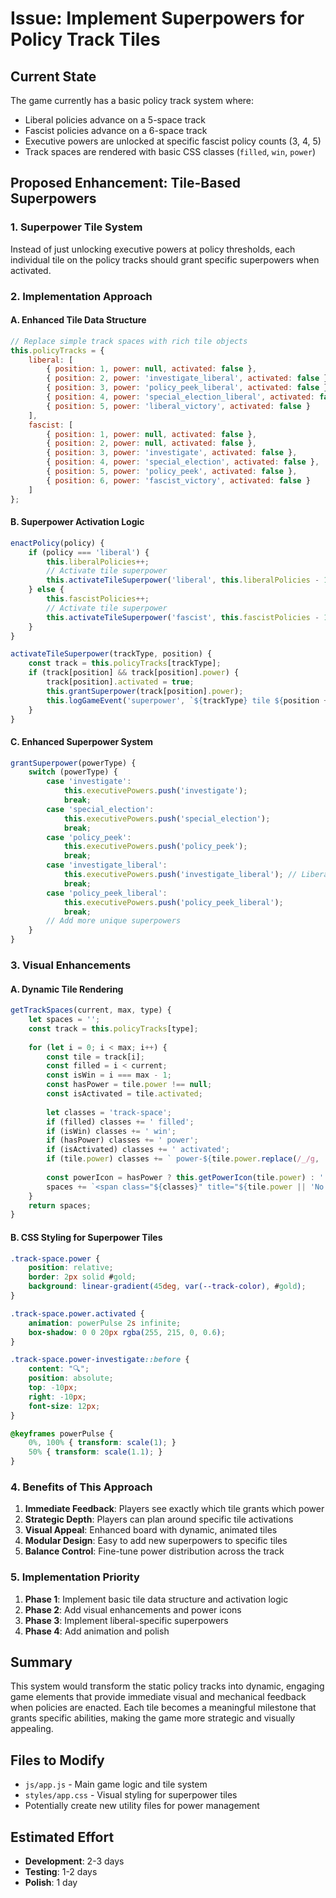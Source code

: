 # Issue: Implement Superpowers for Policy Track Tiles

## Current State
The game currently has a basic policy track system where:
- Liberal policies advance on a 5-space track
- Fascist policies advance on a 6-space track  
- Executive powers are unlocked at specific fascist policy counts (3, 4, 5)
- Track spaces are rendered with basic CSS classes (`filled`, `win`, `power`)

## Proposed Enhancement: Tile-Based Superpowers

### 1. **Superpower Tile System**
Instead of just unlocking executive powers at policy thresholds, each individual tile on the policy tracks should grant specific superpowers when activated.

### 2. **Implementation Approach**

#### A. Enhanced Tile Data Structure
```javascript
// Replace simple track spaces with rich tile objects
this.policyTracks = {
    liberal: [
        { position: 1, power: null, activated: false },
        { position: 2, power: 'investigate_liberal', activated: false },
        { position: 3, power: 'policy_peek_liberal', activated: false },
        { position: 4, power: 'special_election_liberal', activated: false },
        { position: 5, power: 'liberal_victory', activated: false }
    ],
    fascist: [
        { position: 1, power: null, activated: false },
        { position: 2, power: null, activated: false },
        { position: 3, power: 'investigate', activated: false },
        { position: 4, power: 'special_election', activated: false },
        { position: 5, power: 'policy_peek', activated: false },
        { position: 6, power: 'fascist_victory', activated: false }
    ]
};
```

#### B. Superpower Activation Logic
```javascript
enactPolicy(policy) {
    if (policy === 'liberal') {
        this.liberalPolicies++;
        // Activate tile superpower
        this.activateTileSuperpower('liberal', this.liberalPolicies - 1);
    } else {
        this.fascistPolicies++;
        // Activate tile superpower
        this.activateTileSuperpower('fascist', this.fascistPolicies - 1);
    }
}

activateTileSuperpower(trackType, position) {
    const track = this.policyTracks[trackType];
    if (track[position] && track[position].power) {
        track[position].activated = true;
        this.grantSuperpower(track[position].power);
        this.logGameEvent('superpower', `${trackType} tile ${position + 1} activated: ${track[position].power}`);
    }
}
```

#### C. Enhanced Superpower System
```javascript
grantSuperpower(powerType) {
    switch (powerType) {
        case 'investigate':
            this.executivePowers.push('investigate');
            break;
        case 'special_election':
            this.executivePowers.push('special_election');
            break;
        case 'policy_peek':
            this.executivePowers.push('policy_peek');
            break;
        case 'investigate_liberal':
            this.executivePowers.push('investigate_liberal'); // Liberal-specific version
            break;
        case 'policy_peek_liberal':
            this.executivePowers.push('policy_peek_liberal');
            break;
        // Add more unique superpowers
    }
}
```

### 3. **Visual Enhancements**

#### A. Dynamic Tile Rendering
```javascript
getTrackSpaces(current, max, type) {
    let spaces = '';
    const track = this.policyTracks[type];
    
    for (let i = 0; i < max; i++) {
        const tile = track[i];
        const filled = i < current;
        const isWin = i === max - 1;
        const hasPower = tile.power !== null;
        const isActivated = tile.activated;
        
        let classes = 'track-space';
        if (filled) classes += ' filled';
        if (isWin) classes += ' win';
        if (hasPower) classes += ' power';
        if (isActivated) classes += ' activated';
        if (tile.power) classes += ` power-${tile.power.replace(/_/g, '-')}`;
        
        const powerIcon = hasPower ? this.getPowerIcon(tile.power) : '';
        spaces += `<span class="${classes}" title="${tile.power || 'No power'}">${i + 1}${powerIcon}</span>`;
    }
    return spaces;
}
```

#### B. CSS Styling for Superpower Tiles
```css
.track-space.power {
    position: relative;
    border: 2px solid #gold;
    background: linear-gradient(45deg, var(--track-color), #gold);
}

.track-space.power.activated {
    animation: powerPulse 2s infinite;
    box-shadow: 0 0 20px rgba(255, 215, 0, 0.6);
}

.track-space.power-investigate::before {
    content: "🔍";
    position: absolute;
    top: -10px;
    right: -10px;
    font-size: 12px;
}

@keyframes powerPulse {
    0%, 100% { transform: scale(1); }
    50% { transform: scale(1.1); }
}
```

### 4. **Benefits of This Approach**

1. **Immediate Feedback**: Players see exactly which tile grants which power
2. **Strategic Depth**: Players can plan around specific tile activations
3. **Visual Appeal**: Enhanced board with dynamic, animated tiles
4. **Modular Design**: Easy to add new superpowers to specific tiles
5. **Balance Control**: Fine-tune power distribution across the track

### 5. **Implementation Priority**

1. **Phase 1**: Implement basic tile data structure and activation logic
2. **Phase 2**: Add visual enhancements and power icons
3. **Phase 3**: Implement liberal-specific superpowers
4. **Phase 4**: Add animation and polish

## Summary
This system would transform the static policy tracks into dynamic, engaging game elements that provide immediate visual and mechanical feedback when policies are enacted. Each tile becomes a meaningful milestone that grants specific abilities, making the game more strategic and visually appealing.

## Files to Modify
- `js/app.js` - Main game logic and tile system
- `styles/app.css` - Visual styling for superpower tiles
- Potentially create new utility files for power management

## Estimated Effort
- **Development**: 2-3 days
- **Testing**: 1-2 days
- **Polish**: 1 day
